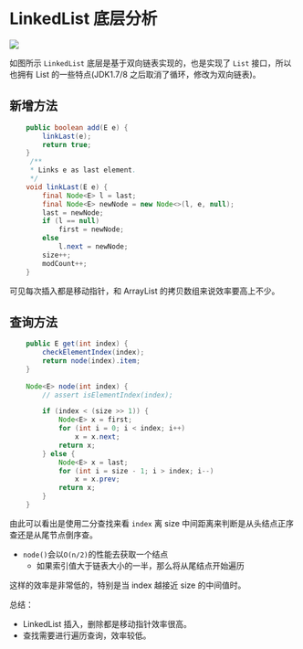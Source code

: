 
# LinkedList 底层分析

![](https://ws4.sinaimg.cn/large/006tKfTcly1fqzb66c00gj30p7056q38.jpg)

如图所示 `LinkedList` 底层是基于双向链表实现的，也是实现了 `List` 接口，所以也拥有 List 的一些特点(JDK1.7/8 之后取消了循环，修改为双向链表)。

## 新增方法

```java
    public boolean add(E e) {
        linkLast(e);
        return true;
    }
     /**
     * Links e as last element.
     */
    void linkLast(E e) {
        final Node<E> l = last;
        final Node<E> newNode = new Node<>(l, e, null);
        last = newNode;
        if (l == null)
            first = newNode;
        else
            l.next = newNode;
        size++;
        modCount++;
    }
```

可见每次插入都是移动指针，和 ArrayList 的拷贝数组来说效率要高上不少。

## 查询方法

```java
    public E get(int index) {
        checkElementIndex(index);
        return node(index).item;
    }
    
    Node<E> node(int index) {
        // assert isElementIndex(index);

        if (index < (size >> 1)) {
            Node<E> x = first;
            for (int i = 0; i < index; i++)
                x = x.next;
            return x;
        } else {
            Node<E> x = last;
            for (int i = size - 1; i > index; i--)
                x = x.prev;
            return x;
        }
    }
```

由此可以看出是使用二分查找来看 `index` 离 size 中间距离来判断是从头结点正序查还是从尾节点倒序查。

- `node()`会以`O(n/2)`的性能去获取一个结点
    - 如果索引值大于链表大小的一半，那么将从尾结点开始遍历

这样的效率是非常低的，特别是当 index 越接近 size 的中间值时。

总结：

- LinkedList 插入，删除都是移动指针效率很高。
- 查找需要进行遍历查询，效率较低。
